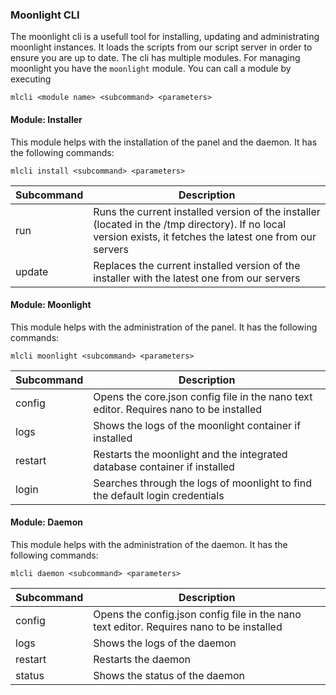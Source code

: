 ### Moonlight CLI

The moonlight cli is a usefull tool for installing, updating and administrating moonlight instances.
It loads the scripts from our script server in order to ensure you are up to date.
The cli has multiple modules. For managing moonlight you have the `moonlight` module. You can call a module by executing
```
mlcli <module name> <subcommand> <parameters>
```

#### Module: Installer
This module helps with the installation of the panel and the daemon.
It has the following commands:

```
mlcli install <subcommand> <parameters>
```

| Subcommand | Description |
|------------|-------------|
| run | Runs the current installed version of the installer (located in the /tmp directory). If no local version exists, it fetches the latest one from our servers |
| update | Replaces the current installed version of the installer with the latest one from our servers |


#### Module: Moonlight
This module helps with the administration of the panel.
It has the following commands:

```
mlcli moonlight <subcommand> <parameters>
```

| Subcommand | Description |
|------------|-------------|
| config | Opens the core.json config file in the nano text editor. Requires nano to be installed |
| logs | Shows the logs of the moonlight container if installed |
| restart | Restarts the moonlight and the integrated database container if installed |
| login | Searches through the logs of moonlight to find the default login credentials |

#### Module: Daemon
This module helps with the administration of the daemon.
It has the following commands:

```
mlcli daemon <subcommand> <parameters>
```

| Subcommand | Description |
|------------|-------------|
| config | Opens the config.json config file in the nano text editor. Requires nano to be installed |
| logs | Shows the logs of the daemon |
| restart | Restarts the daemon |
| status | Shows the status of the daemon |